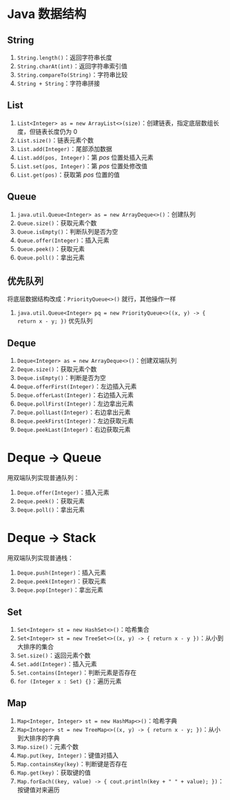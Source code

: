 # Java 数据结构

## String

1. `String.length()`：返回字符串长度
2. `String.charAt(int)`：返回字符串索引值
3. `String.compareTo(String)`：字符串比较
4. `String + String`：字符串拼接

## List

1. `List<Integer> as = new ArrayList<>(size)`：创建链表，指定底层数组长度，但链表长度仍为 $0$
2. `List.size()`：链表元素个数
3. `List.add(Integer)`：尾部添加数据
4. `List.add(pos, Integer)`：第 $pos$ 位置处插入元素
5. `List.set(pos, Integer)`：第 $pos$ 位置处修改值
6. `List.get(pos)`：获取第 $pos$ 位置的值

## Queue

1. `java.util.Queue<Integer> as = new ArrayDeque<>()`：创建队列
2. `Queue.size()`：获取元素个数
3. `Queue.isEmpty()`：判断队列是否为空
4. `Queue.offer(Integer)`：插入元素
5. `Queue.peek()`：获取元素
6. `Queue.poll()`：拿出元素

## 优先队列

将底层数据结构改成：`PriorityQueue<>()` 就行，其他操作一样

1. `java.util.Queue<Integer> pq = new PriorityQueue<>((x, y) -> { return x - y; })` 优先队列

## Deque

1. `Deque<Integer> as = new ArrayDeque<>()`：创建双端队列
2. `Deque.size()`：获取元素个数
3. `Deque.isEmpty()`：判断是否为空
4. `Deque.offerFirst(Integer)`：左边插入元素
5. `Deque.offerLast(Integer)`：右边插入元素
6. `Deque.pollFirst(Integer)`：左边拿出元素
7. `Deque.pollLast(Integer)`：右边拿出元素
8. `Deque.peekFirst(Integer)`：左边获取元素
9. `Deque.peekLast(Integer)`：右边获取元素

# Deque -> Queue

用双端队列实现普通队列：

1. `Deque.offer(Integer)`：插入元素
2. `Deque.peek()`：获取元素
3. `Deque.poll()`：拿出元素

# Deque -> Stack

用双端队列实现普通栈：

1. `Deque.push(Integer)`：插入元素
2. `Deque.peek(Integer)`：获取元素
3. `Deque.pop(Integer)`：拿出元素

## Set

1. `Set<Integer> st = new HashSet<>()`：哈希集合
2. `Set<Integer> st = new TreeSet<>((x, y) -> { return x - y })`：从小到大排序的集合
3. `Set.size()`：返回元素个数
4. `Set.add(Integer)`：插入元素
5. `Set.contains(Integer)`：判断元素是否存在
6. `for (Integer x : Set) {}`：遍历元素

## Map

1. `Map<Integer, Integer> st = new HashMap<>()`：哈希字典
2. `Map<Integer> st = new TreeMap<>((x, y) -> { return x - y; })`：从小到大排序的字典
3. `Map.size()`：元素个数
4. `Map.put(key, Integer)`：键值对插入
5. `Map.containsKey(key)`：判断键是否存在
6. `Map.get(key)`：获取键的值
7. `Map.forEach((key, value) -> { cout.println(key + " " + value); })`：按键值对来遍历